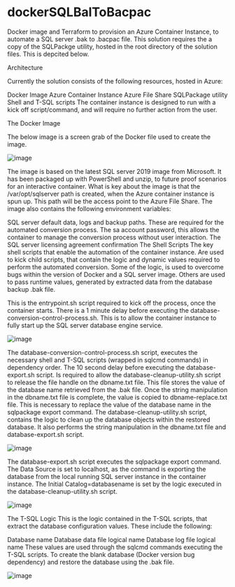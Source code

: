 # dockerSQLBalToBacpac
Docker image and Terraform to provision an Azure Container Instance, to automate a SQL server .bak to .bacpac file. This solution requires the a copy of the SQLPackge utility, hosted in the root directory of the solution files. This is depcited below.

Architecture

Currently the solution consists of the following resources, hosted in Azure:

Docker Image
Azure Container Instance
Azure File Share
SQLPackage utility
Shell and T-SQL scripts
The container instance is designed to run with a kick off script/command, and will require no further action from the user.

The Docker Image

The below image is a screen grab of the Docker file used to create the image.

![image](https://user-images.githubusercontent.com/59668937/126812464-7f17bbc2-0b22-47ff-b00a-db63a3529d24.png)

The image is based on the latest SQL server 2019 image from Microsoft. It has been packaged up with PowerShell and unzip, to future proof scenarios for an interactive container. What is key about the image is that the /var/opt/sqlserver path is created, when the Azure container instance is spun up. This path will be the access point to the Azure File Share. The image also contains the following environment variables:

SQL server default data, logs and backup paths. These are required for the automated conversion process.
The sa account password, this allows the container to manage the conversion process without user interaction.
The SQL server licensing agreement confirmation
The Shell Scripts
The key shell scripts that enable the automation of the container instance. Are used to kick child scripts, that contain the logic and dynamic values required to perform the automated conversion. Some of the logic, is used to overcome bugs within the version of Docker and a SQL server image. Others are used to pass runtime values, generated by extracted data from the database backup .bak file.

This is the entrypoint.sh script required to kick off the process, once the container starts. There is a 1 minute delay before executing the database-conversion-control-process.sh. This is to allow the container instance to fully start up the SQL server database engine service.

![image](https://user-images.githubusercontent.com/59668937/126812541-daff49df-f30f-409d-8314-838d98ce9df1.png)

The database-conversion-control-process.sh script, executes the necessary shell and T-SQL scripts (wrapped in sqlcmd commands) in dependency order. The 10 second delay before executing the database-export.sh script. Is required to allow the database-cleanup-utility.sh script to release the file handle on the dbname.txt file. This file stores the value of the database name retrieved from the .bak file. Once the string manipulation in the dbname.txt file is complete, the value is copied to dbname-replace.txt file. This is necessary to replace the value of the database name in the sqlpackage export command.
The database-cleanup-utility.sh script, contains the logic to clean up the database objects within the restored database. It also performs the string manipulation in the dbname.txt file and database-export.sh script.

![image](https://user-images.githubusercontent.com/59668937/126812569-aa611980-6c2e-4ffb-a251-f942b6c757a5.png)

The database-export.sh script executes the sqlpackage export command. The Data Source is set to localhost, as the command is exporting the database from the local running SQL server instance in the container instance. The Initial Catalog=databasename is set by the logic executed in the database-cleanup-utility.sh script.

![image](https://user-images.githubusercontent.com/59668937/126812591-22f34b88-bd62-4cbe-8b2f-552d1bfebe37.png)

The T-SQL Logic
This is the logic contained in the T-SQL scripts, that extract the database configuration values. These include the following:

Database name
Database data file logical name
Database log file logical name
These values are used through the sqlcmd commands executing the T-SQL scripts. To create the blank database (Docker version bug dependency) and restore the database using the .bak file.

![image](https://user-images.githubusercontent.com/59668937/126812621-063e0276-6859-4d18-870f-3bc5e23fec36.png)
